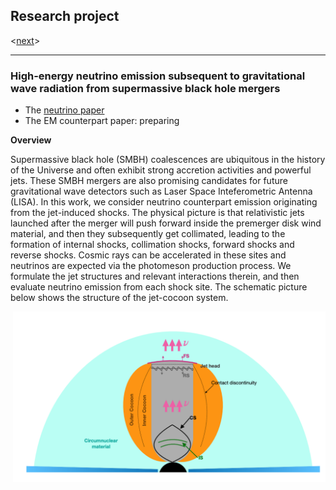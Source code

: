 ## Research project
<[next](https://yuan-cc.github.io/research/projects/complementarity.html)>
<hr>

### High-energy neutrino emission subsequent to gravitational wave radiation from supermassive black hole mergers
* The [neutrino paper](https://arxiv.org/abs/2008.05616)
* The EM counterpart paper: preparing 

**Overview**

Supermassive black hole (SMBH) coalescences are ubiquitous in the history of the Universe and
often exhibit strong accretion activities and powerful jets. These SMBH mergers are also promising candidates for future gravitational wave detectors such as Laser Space Inteferometric Antenna (LISA). In this work, we consider neutrino counterpart emission originating from the jet-induced
shocks. The physical picture is that relativistic jets launched after the merger will push forward
inside the premerger disk wind material, and then they subsequently get collimated, leading to the
formation of internal shocks, collimation shocks, forward shocks and reverse shocks. Cosmic rays can
be accelerated in these sites and neutrinos are expected via the photomeson production process. We
formulate the jet structures and relevant interactions therein, and then evaluate neutrino emission
from each shock site. The schematic picture below shows the structure of the jet-cocoon system.

<img align="right" src="figs/smbh_mergers1.png" alt="drawing" width="500"/>
